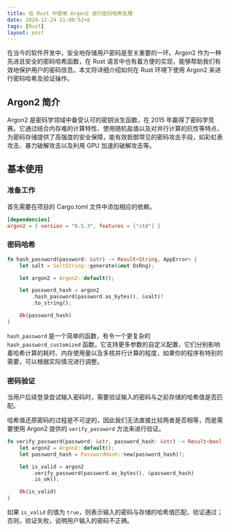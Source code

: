 ```yaml
---
title: 在 Rust 中使用 Argon2 进行密码哈希处理
date: 2024-12-24 21:00:52+8
tags: [Rust]
layout: post
---
```


在当今的软件开发中，安全地存储用户密码是至关重要的一环。Argon2 作为一种先进且安全的密码哈希函数，在 Rust 语言中也有着方便的实现，能够帮助我们有效地保护用户的密码信息。本文将详细介绍如何在 Rust 环境下使用 Argon2 来进行密码哈希及验证操作。


## Argon2 简介

Argon2 是密码学领域中备受认可的密钥派生函数，在 2015 年赢得了密码学竞赛。它通过结合内存难的计算特性、使用随机盐值以及对并行计算的抗性等特点，为密码存储提供了高强度的安全保障，能有效抵御常见的密码攻击手段，如彩虹表攻击、暴力破解攻击以及利用 GPU 加速的破解攻击等。


## 基本使用

### 准备工作

首先需要在项目的 Cargo.toml 文件中添加相应的依赖。

```toml
[dependencies]
argon2 = { version = "0.5.3", features = ["std"] }
```

### 密码哈希

```rust
fn hash_password(password: &str) -> Result<String, AppError> {
    let salt = SaltString::generate(&mut OsRng);

    let argon2 = Argon2::default();

    let password_hash = argon2
        .hash_password(password.as_bytes(), &salt)?
        .to_string();

    Ok(password_hash)
}
```

`hash_password` 是一个简单的函数，有令一个更复杂的 `hash_password_customized` 函数，它支持更多参数的自定义配置，它们分别影响着哈希计算的耗时、内存使用量以及多核并行计算的程度，如果你的程序有特别的需要，可以根据实际情况进行调整。


### 密码验证

当用户后续登录尝试输入密码时，需要验证输入的密码与之前存储的哈希值是否匹配。

哈希值还原密码的过程是不可逆的，因此我们无法直接比较两者是否相等，而是需要使用 Argon2 提供的 `verify_password` 方法来进行验证。

```rust
fn verify_password(password: &str, password_hash: &str) -> Result<bool, AppError> {
    let argon2 = Argon2::default();
    let password_hash = PasswordHash::new(password_hash)?;

    let is_valid = argon2
        .verify_password(password.as_bytes(), &password_hash)
        .is_ok();

    Ok(is_valid)
}
```

如果 `is_valid` 的值为 `true`，则表示输入的密码与存储的哈希值匹配，验证通过；否则，验证失败，说明用户输入的密码不正确。
